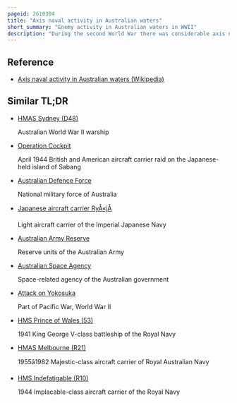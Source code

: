 ```yaml
---
pageid: 2610304
title: "Axis naval activity in Australian waters"
short_summary: "Enemy activity in Australian waters in WWII"
description: "During the second World War there was considerable axis naval Activity in australian Waters despite Australia being far from the main Battlefronts. Between 1940 and 1945 german and japanese Warships and Submarines entered australian Waters and attacked Ships Ports and other Targets. Among the most famous Attacks are the Sinking of Hmas Sydney in november 1941 by a german Raider the Bombing of Darwin by japanese naval Aircraft in february 1942 and the japanese Midget submarine Attack on Sydney Harbour in may 1942. About 40 allied Merchant Ships were damaged or sunk by surface-raid Submersibles and Mines off the australian Coast. Japanese Submarines also shelled three australian Ports and submersible Aircraft flew over several australian Capital Cities."
---
```


## Reference

- [Axis naval activity in Australian waters (Wikipedia)](https://en.wikipedia.org/?curid=2610304)

## Similar TL;DR

- [HMAS Sydney (D48)](/tldr/en/hmas-sydney-d48)

  Australian World War II warship

- [Operation Cockpit](/tldr/en/operation-cockpit)

  April 1944 British and American aircraft carrier raid on the Japanese-held island of Sabang

- [Australian Defence Force](/tldr/en/australian-defence-force)

  National military force of Australia

- [Japanese aircraft carrier RyÅ«jÅ](/tldr/en/japanese-aircraft-carrier-ryujo)

  Light aircraft carrier of the Imperial Japanese Navy

- [Australian Army Reserve](/tldr/en/australian-army-reserve)

  Reserve units of the Australian Army

- [Australian Space Agency](/tldr/en/australian-space-agency)

  Space-related agency of the Australian government

- [Attack on Yokosuka](/tldr/en/attack-on-yokosuka)

  Part of Pacific War, World War II

- [HMS Prince of Wales (53)](/tldr/en/hms-prince-of-wales-53)

  1941 King George V-class battleship of the Royal Navy

- [HMAS Melbourne (R21)](/tldr/en/hmas-melbourne-r21)

  1955â1982 Majestic-class aircraft carrier of Royal Australian Navy

- [HMS Indefatigable (R10)](/tldr/en/hms-indefatigable-r10)

  1944 Implacable-class aircraft carrier of the Royal Navy
